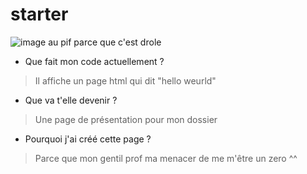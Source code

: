 # starter
![image au pif parce que c'est drole](https://image.winudf.com/v2/image/Y29tLmh0bWwuaHRtbHZpZXdlci5odG1sZWRpdG9yX3NjcmVlbl8xX3VzNXJ4MWJr/screen-1.jpg?h=355&fakeurl=1&type=.jpg)

* Que fait mon code actuellement ?
> Il affiche un page html qui dit "hello weurld"
* Que va t'elle devenir ?
> Une page de présentation pour mon dossier
* Pourquoi j'ai créé cette page ?
> Parce que mon gentil prof ma menacer de me m'être un zero ^^